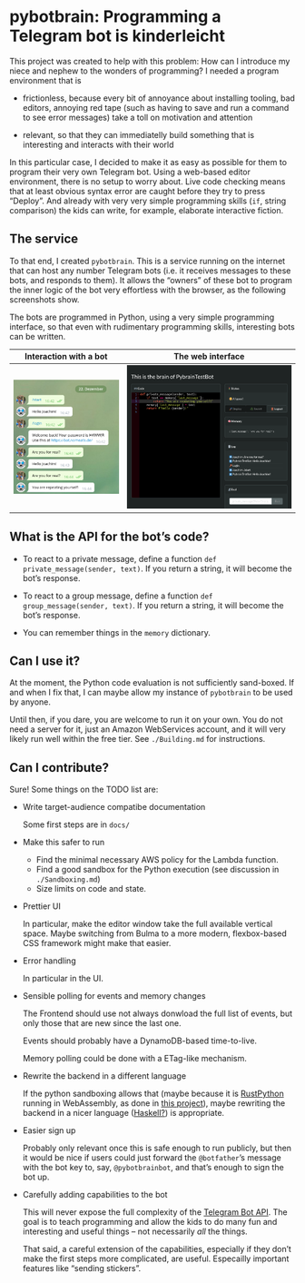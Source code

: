 # pybotbrain: Programming a Telegram bot is kinderleicht

This project was created to help with this problem: How can I introduce my
niece and nephew to the wonders of programming? I needed a program environment
that is

 * frictionless, because every bit of annoyance about installing tooling, bad
   editors, annoying red tape (such as having to save and run a command to see
   error messages) take a toll on motivation and attention

 * relevant, so that they can immediatelly build something that is interesting
   and interacts with their world

In this particular case, I decided to make it as easy as possible for them to
program their very own Telegram bot. Using a web-based editor environment,
there is no setup to worry about. Live code checking means that at least
obvious syntax error are caught before they try to press “Deploy”. And already
with very very simple programming skills (`if`, string comparison) the kids can
write, for example, elaborate interactive fiction.

## The service

To that end, I created `pybotbrain`. This is a service running on the internet
that can host any number Telegram bots (i.e. it receives messages to these bots, and responds to them). It allows the “owners” of these bot to program the inner logic of the bot very effortless with the browser, as the following screenshots show.

The bots are programmed in Python, using a very simple programming interface, so that even with rudimentary programming skills, interesting bots can be written.

Interaction with a bot                                        | The web interface
:------------------------------------------------------------:|:--------------------------------------------------------:
![Interaction with a telegram bot](screenshot-telegram.png)   | ![The corresponding control panel](screenshot-admin.png)

## What is the API for the bot’s code?

 * To react to a private message, define a function `def private_message(sender,
   text)`. If you return a string, it will become the bot’s response.

 * To react to a group message, define a function `def group_message(sender,
   text)`. If you return a string, it will become the bot’s response.

 * You can remember things in the `memory` dictionary.

## Can I use it?

At the moment, the Python code evaluation is not sufficiently sand-boxed. If
and when I fix that, I can maybe allow my instance of `pybotbrain` to be used
by anyone.

Until then, if you dare, you are welcome to run it on your own. You do not need
a server for it, just an Amazon WebServices account, and it will very likely
run well within the free tier. See `./Building.md` for instructions.

## Can I contribute?

Sure! Some things on the TODO list are:

 * Write target-audience compatibe documentation

   Some first steps are in `docs/`

 * Make this safer to run

   * Find the minimal necessary AWS policy for the Lambda function.
   * Find a good sandbox for the Python execution (see discussion in `./Sandboxing.md`)
   * Size limits on code and state.

 * Prettier UI

   In particular, make the editor window take the full available vertical
   space. Maybe switching from Bulma to a more modern, flexbox-based CSS
   framework might make that easier.

 * Error handling

   In particular in the UI.

 * Sensible polling for events and memory changes

   The Frontend should use not always donwload the full list of events, but only
   those that are new since the last one.

   Events should probably have a DynamoDB-based time-to-live.

   Memory polling could be done with a ETag-like mechanism.

 * Rewrite the backend in a different language

   If the python sandboxing allows that (maybe because it is
   [RustPython](https://github.com/RustPython/RustPython) running in
   WebAssembly, as done in [this
   project](https://github.com/robot-rumble/logic/)), maybe rewriting the
   backend in a nicer language
   ([Haskell?](https://github.com/robot-rumble/logic/)) is appropriate.

 * Easier sign up

   Probably only relevant once this is safe enough to run publicly, but then it
   would be nice if users could just forward the `@botfather`’s message with
   the bot key to, say, `@pybotbrainbot`, and that’s enough to sign the bot up.

 * Carefully adding capabilities to the bot

   This will never expose the full complexity of the [Telegram Bot
   API](https://core.telegram.org/bots/api). The goal is to teach programming
   and allow the kids to do many fun and interesting and useful things – not
   necessarily _all_ the things.

   That said, a careful extension of the capabilities, especially if they don’t
   make the first steps more complicated, are useful. Especailly important
   features like “sending stickers”.


